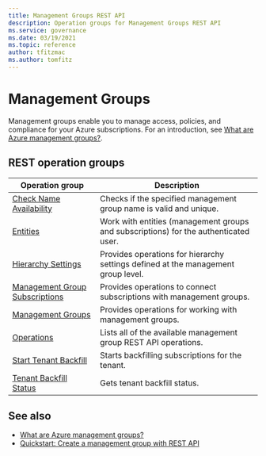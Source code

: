 ```yaml
---
title: Management Groups REST API
description: Operation groups for Management Groups REST API
ms.service: governance
ms.date: 03/19/2021
ms.topic: reference
author: tfitzmac
ms.author: tomfitz
---
```


# Management Groups

Management groups enable you to manage access, policies, and compliance for your Azure subscriptions. For an introduction, see [What are Azure management groups?](https://docs.microsoft.com/azure/governance/management-groups/overview).

## REST operation groups

| Operation group                                 | Description |
|-------------------------------------------------|-------------|
| [Check Name Availability](xref:management.azure.com.managementgroups.checknameavailability) | Checks if the specified management group name is valid and unique. |
| [Entities](xref:management.azure.com.managementgroups.entities) | Work with entities (management groups and subscriptions) for the authenticated user. |
| [Hierarchy Settings](xref:management.azure.com.managementgroups.entities) | Provides operations for hierarchy settings defined at the management group level. |
| [Management Group Subscriptions](xref:management.azure.com.managementgroups.managementgroupsubscriptions) | Provides operations to connect subscriptions with management groups. |
| [Management Groups](xref:management.azure.com.managementgroups.managementgroups) | Provides operations for working with management groups. |
| [Operations](xref:management.azure.com.managementgroups/operations) | Lists all of the available management group REST API operations. |
| [Start Tenant Backfill](xref:management.azure.com.managementgroups.starttenantbackfill) | Starts backfilling subscriptions for the tenant. |
| [Tenant Backfill Status](xref:management.azure.com.managementgroups.tenantbackfillstatus) | Gets tenant backfill status. |

## See also

- [What are Azure management groups?](https://docs.microsoft.com/azure/governance/management-groups/overview)
- [Quickstart: Create a management group with REST API](https://docs.microsoft.com/azure/governance/management-groups/create-management-group-rest-api)
